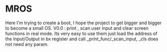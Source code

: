 # MROS
Here I'm trying to create a boot, I hope the project to get bigger and bigger to become a small OS.
V0.0 : print , scan user input and clear screen functions in real mode.
Its very easy to use them just load the address of the Input/Output in bx register and call _print_func/_scan_input, _cls does not need any param.
